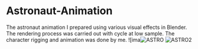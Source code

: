 # Astronaut-Animation
The astronaut animation I prepared using various visual effects in Blender.
The rendering process was carried out with cycle at low sample.
The character rigging and animation was done by me.
![ima![ASTRO](https://github.com/yigitgltkn/Astronaut-Animation/assets/117045227/fddc2ae8-2f97-4e7e-a5f5-f2e7fd1bf00f)
![ASTRO2](https://github.com/yigitgltkn/Astronaut-Animation/assets/117045227/0f87da7a-3126-407a-b3d2-fcc9296b1033)

